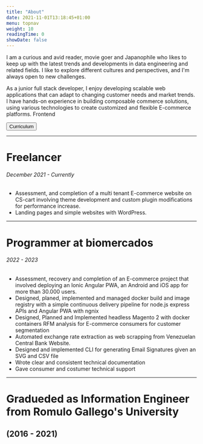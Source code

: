 ```yaml
---
title: "About"
date: 2021-11-01T13:18:45+01:00
menu: topnav
weight: 10
readingTime: 0
showDate: false
---
```

I am a curious and avid reader, movie goer and Japanophile who likes to keep up with the latest trends and developments in data engineering and related fields. I like to explore different cultures and perspectives, and I'm always open to new challenges.

As a junior full stack developer, I enjoy developing scalable web applications that can adapt to changing customer needs and market trends. I have hands-on experience in building composable commerce solutions, using various technologies to create customized and flexible E-commerce platforms.
Frontend

<a href="/">
<button class="inline-button"> 
Curriculum 
</button>
</a>

---

# Freelancer
###### December 2021 - Currently

- Assessment, and completion of a multi tenant E-commerce website on CS-cart involving theme development and custom plugin modifications for performance increase.
- Landing pages and simple websites with WordPress.

---

# Programmer at biomercados 
###### 2022 - 2023

- Assessment, recovery and completion of an E-commerce project that involved deploying an Ionic Angular PWA, an Android and iOS app for more than 30.000 users.
- Designed, planed, implemented and managed docker build and image registry with a simple continuous delivery pipeline for node.js express APIs and Angular PWA with ngnix
- Designed, Planned and Implemented headless Magento 2 with docker containers RFM analysis for E-commerce consumers for customer segmentation
- Automated exchange rate extraction as web scrapping from Venezuelan Central Bank Website.
- Designed and implemented CLI for generating Email Signatures given an SVG and CSV file
- Wrote clear and consistent technical documentation
- Gave consumer and costumer technical support

---

# Gradueded as Information Engineer from Romulo Gallego's University 
## (2016 - 2021)